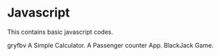 # Javascript
This contains basic javascript codes.

gryfbv
A Simple Calculator.
A Passenger counter App.
BlackJack Game.


